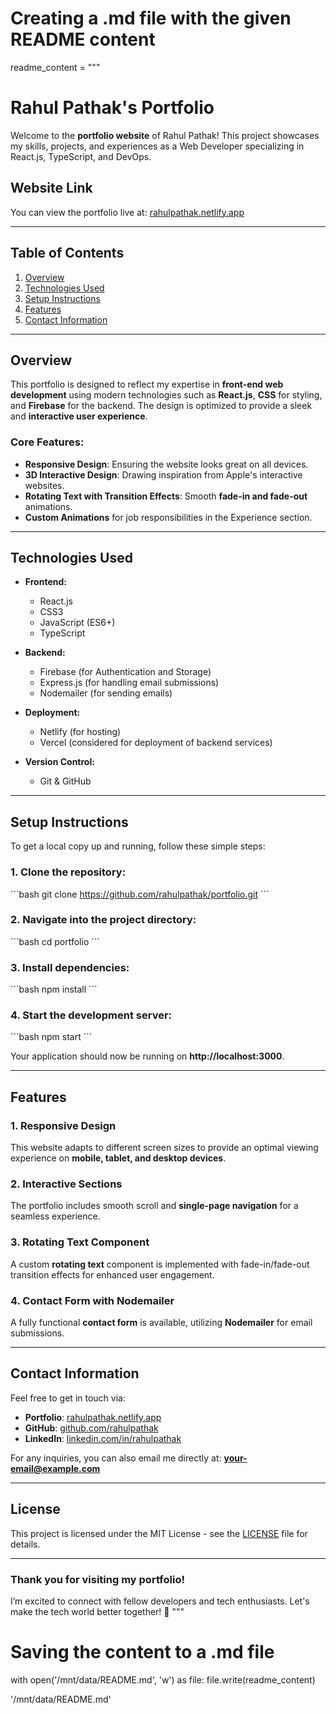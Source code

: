 # Creating a .md file with the given README content

readme_content = """

# **Rahul Pathak's Portfolio**

Welcome to the **portfolio website** of Rahul Pathak! This project showcases my skills, projects, and experiences as a Web Developer specializing in React.js, TypeScript, and DevOps.

## **Website Link**

You can view the portfolio live at: [rahulpathak.netlify.app](https://rahulpathak.netlify.app)

---

## **Table of Contents**

1. [Overview](#overview)
2. [Technologies Used](#technologies-used)
3. [Setup Instructions](#setup-instructions)
4. [Features](#features)
5. [Contact Information](#contact-information)

---

## **Overview**

This portfolio is designed to reflect my expertise in **front-end web development** using modern technologies such as **React.js**, **CSS** for styling, and **Firebase** for the backend. The design is optimized to provide a sleek and **interactive user experience**.

### **Core Features:**

- **Responsive Design**: Ensuring the website looks great on all devices.
- **3D Interactive Design**: Drawing inspiration from Apple's interactive websites.
- **Rotating Text with Transition Effects**: Smooth **fade-in and fade-out** animations.
- **Custom Animations** for job responsibilities in the Experience section.

---

## **Technologies Used**

- **Frontend:**
  - React.js
  - CSS3
  - JavaScript (ES6+)
  - TypeScript
- **Backend:**

  - Firebase (for Authentication and Storage)
  - Express.js (for handling email submissions)
  - Nodemailer (for sending emails)

- **Deployment:**

  - Netlify (for hosting)
  - Vercel (considered for deployment of backend services)

- **Version Control:**
  - Git & GitHub

---

## **Setup Instructions**

To get a local copy up and running, follow these simple steps:

### **1. Clone the repository:**

\`\`\`bash
git clone https://github.com/rahulpathak/portfolio.git
\`\`\`

### **2. Navigate into the project directory:**

\`\`\`bash
cd portfolio
\`\`\`

### **3. Install dependencies:**

\`\`\`bash
npm install
\`\`\`

### **4. Start the development server:**

\`\`\`bash
npm start
\`\`\`

Your application should now be running on **http://localhost:3000**.

---

## **Features**

### **1. Responsive Design**

This website adapts to different screen sizes to provide an optimal viewing experience on **mobile, tablet, and desktop devices**.

### **2. Interactive Sections**

The portfolio includes smooth scroll and **single-page navigation** for a seamless experience.

### **3. Rotating Text Component**

A custom **rotating text** component is implemented with fade-in/fade-out transition effects for enhanced user engagement.

### **4. Contact Form with Nodemailer**

A fully functional **contact form** is available, utilizing **Nodemailer** for email submissions.

---

## **Contact Information**

Feel free to get in touch via:

- **Portfolio**: [rahulpathak.netlify.app](https://rahulpathak.netlify.app)
- **GitHub**: [github.com/rahulpathak](https://github.com/rahulpathak)
- **LinkedIn**: [linkedin.com/in/rahulpathak](https://linkedin.com/in/rahulpathak)

For any inquiries, you can also email me directly at: **[your-email@example.com](mailto:your-email@example.com)**

---

## **License**

This project is licensed under the MIT License - see the [LICENSE](LICENSE) file for details.

---

### **Thank you for visiting my portfolio!**

I’m excited to connect with fellow developers and tech enthusiasts. Let's make the tech world better together! 🚀
"""

# Saving the content to a .md file

with open('/mnt/data/README.md', 'w') as file:
file.write(readme_content)

'/mnt/data/README.md'
